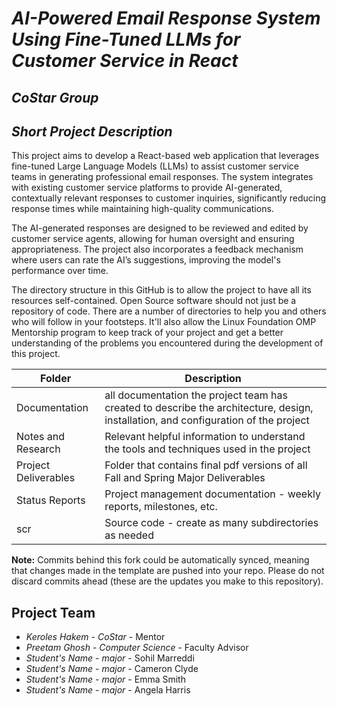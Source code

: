 # *AI-Powered Email Response System Using Fine-Tuned LLMs for Customer Service in React*
## *CoStar Group*
## *Short Project Description*
This project aims to develop a React-based web application that leverages fine-tuned Large Language Models (LLMs) to assist customer service teams in generating professional email responses. The system integrates with existing customer service platforms to provide AI-generated, contextually relevant responses to customer inquiries, significantly reducing response times while maintaining high-quality communications.

The AI-generated responses are designed to be reviewed and edited by customer service agents, allowing for human oversight and ensuring appropriateness. The project also incorporates a feedback mechanism where users can rate the AI’s suggestions, improving the model's performance over time.

The directory structure in this GitHub is to allow the project to have all its resources self-contained.
Open Source software should not just be a repository of code.  There are a number of directories to help you and others who will 
follow in your footsteps.  It'll also allow the Linux Foundation OMP Mentorship program to keep track of your project and get
a better understanding of the problems you encountered during the development of this project. 

| Folder | Description |
|---|---|
| Documentation |  all documentation the project team has created to describe the architecture, design, installation, and configuration of the project |
| Notes and Research | Relevant helpful information to understand the tools and techniques used in the project |
| Project Deliverables | Folder that contains final pdf versions of all Fall and Spring Major Deliverables |
| Status Reports | Project management documentation - weekly reports, milestones, etc. |
| scr | Source code - create as many subdirectories as needed |

**Note:** Commits behind this fork could be automatically synced, meaning that changes made in the template are pushed into your repo. Please do not discard commits ahead (these are the updates you make to this repository).

## Project Team
- *Keroles Hakem*  - *CoStar* - Mentor
- *Preetam Ghosh* - *Computer Science* - Faculty Advisor
- *Student's Name* - *major* - Sohil Marreddi
- *Student's Name* - *major* - Cameron Clyde
- *Student's Name* - *major* - Emma Smith
- *Student's Name* - *major* - Angela Harris
